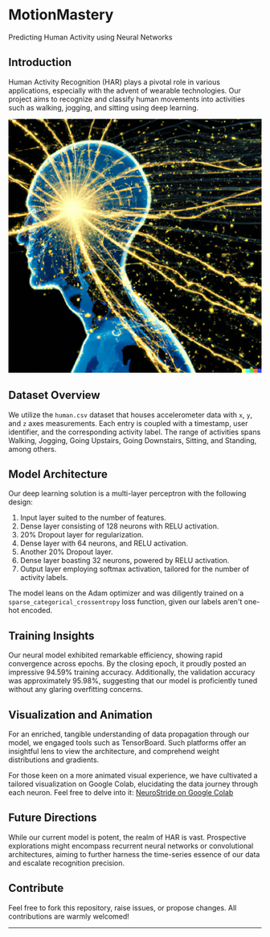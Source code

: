 # MotionMastery
Predicting Human Activity using Neural Networks



## Introduction
Human Activity Recognition (HAR) plays a pivotal role in various applications, especially with the advent of wearable technologies. Our project aims to recognize and classify human movements into activities such as walking, jogging, and sitting using deep learning.

![NeuroStride Logo](logo.png)

## Dataset Overview
We utilize the `human.csv` dataset that houses accelerometer data with `x`, `y`, and `z` axes measurements. Each entry is coupled with a timestamp, user identifier, and the corresponding activity label. The range of activities spans Walking, Jogging, Going Upstairs, Going Downstairs, Sitting, and Standing, among others.

## Model Architecture
Our deep learning solution is a multi-layer perceptron with the following design:

1. Input layer suited to the number of features.
2. Dense layer consisting of 128 neurons with RELU activation.
3. 20% Dropout layer for regularization.
4. Dense layer with 64 neurons, and RELU activation.
5. Another 20% Dropout layer.
6. Dense layer boasting 32 neurons, powered by RELU activation.
7. Output layer employing softmax activation, tailored for the number of activity labels.

The model leans on the Adam optimizer and was diligently trained on a `sparse_categorical_crossentropy` loss function, given our labels aren't one-hot encoded.

## Training Insights
Our neural model exhibited remarkable efficiency, showing rapid convergence across epochs. By the closing epoch, it proudly posted an impressive 94.59% training accuracy. Additionally, the validation accuracy was approximately 95.98%, suggesting that our model is proficiently tuned without any glaring overfitting concerns.

## Visualization and Animation
For an enriched, tangible understanding of data propagation through our model, we engaged tools such as TensorBoard. Such platforms offer an insightful lens to view the architecture, and comprehend weight distributions and gradients.

For those keen on a more animated visual experience, we have cultivated a tailored visualization on Google Colab, elucidating the data journey through each neuron. Feel free to delve into it:
[NeuroStride on Google Colab](https://colab.research.google.com/drive/132g6zNRSkz3Gy6mfWkaXr63ZUGU6O2M0#scrollTo=tmT1lGyyuK4I)

## Future Directions
While our current model is potent, the realm of HAR is vast. Prospective explorations might encompass recurrent neural networks or convolutional architectures, aiming to further harness the time-series essence of our data and escalate recognition precision.

## Contribute
Feel free to fork this repository, raise issues, or propose changes. All contributions are warmly welcomed!

---



